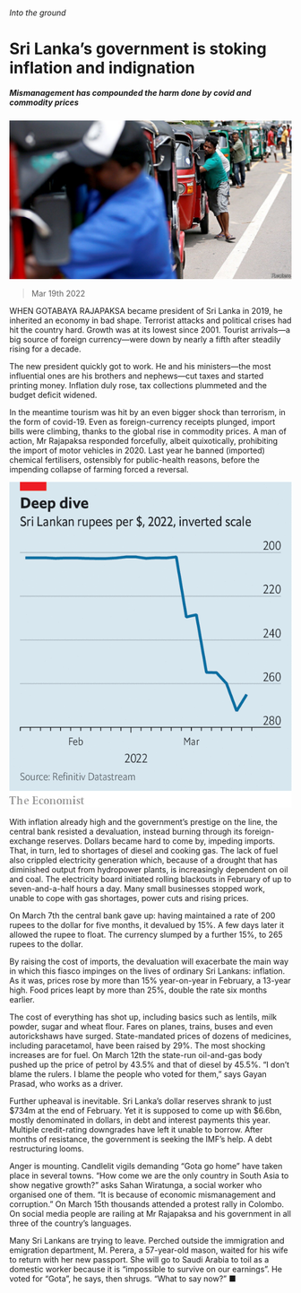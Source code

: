 ###### Into the ground

# Sri Lanka’s government is stoking inflation and indignation 

##### Mismanagement has compounded the harm done by covid and commodity prices 

![image](images/20220319_asp501.jpg) 

> Mar 19th 2022 

WHEN GOTABAYA RAJAPAKSA became president of Sri Lanka in 2019, he inherited an economy in bad shape. Terrorist attacks and political crises had hit the country hard. Growth was at its lowest since 2001. Tourist arrivals—a big source of foreign currency—were down by nearly a fifth after steadily rising for a decade.

The new president quickly got to work. He and his ministers—the most influential ones are his brothers and nephews—cut taxes and started printing money. Inflation duly rose, tax collections plummeted and the budget deficit widened.


In the meantime tourism was hit by an even bigger shock than terrorism, in the form of covid-19. Even as foreign-currency receipts plunged, import bills were climbing, thanks to the global rise in commodity prices. A man of action, Mr Rajapaksa responded forcefully, albeit quixotically, prohibiting the import of motor vehicles in 2020. Last year he banned (imported) chemical fertilisers, ostensibly for public-health reasons, before the impending collapse of farming forced a reversal.

![image](images/20220319_ASC626.png) 


With inflation already high and the government’s prestige on the line, the central bank resisted a devaluation, instead burning through its foreign-exchange reserves. Dollars became hard to come by, impeding imports. That, in turn, led to shortages of diesel and cooking gas. The lack of fuel also crippled electricity generation which, because of a drought that has diminished output from hydropower plants, is increasingly dependent on oil and coal. The electricity board initiated rolling blackouts in February of up to seven-and-a-half hours a day. Many small businesses stopped work, unable to cope with gas shortages, power cuts and rising prices.

On March 7th the central bank gave up: having maintained a rate of 200 rupees to the dollar for five months, it devalued by 15%. A few days later it allowed the rupee to float. The currency slumped by a further 15%, to 265 rupees to the dollar.

By raising the cost of imports, the devaluation will exacerbate the main way in which this fiasco impinges on the lives of ordinary Sri Lankans: inflation. As it was, prices rose by more than 15% year-on-year in February, a 13-year high. Food prices leapt by more than 25%, double the rate six months earlier.

The cost of everything has shot up, including basics such as lentils, milk powder, sugar and wheat flour. Fares on planes, trains, buses and even autorickshaws have surged. State-mandated prices of dozens of medicines, including paracetamol, have been raised by 29%. The most shocking increases are for fuel. On March 12th the state-run oil-and-gas body pushed up the price of petrol by 43.5% and that of diesel by 45.5%. “I don’t blame the rulers. I blame the people who voted for them,” says Gayan Prasad, who works as a driver.

Further upheaval is inevitable. Sri Lanka’s dollar reserves shrank to just $734m at the end of February. Yet it is supposed to come up with $6.6bn, mostly denominated in dollars, in debt and interest payments this year. Multiple credit-rating downgrades have left it unable to borrow. After months of resistance, the government is seeking the IMF’s help. A debt restructuring looms.

Anger is mounting. Candlelit vigils demanding “Gota go home” have taken place in several towns. “How come we are the only country in South Asia to show negative growth?” asks Sahan Wiratunga, a social worker who organised one of them. “It is because of economic mismanagement and corruption.” On March 15th thousands attended a protest rally in Colombo. On social media people are railing at Mr Rajapaksa and his government in all three of the country’s languages.

Many Sri Lankans are trying to leave. Perched outside the immigration and emigration department, M. Perera, a 57-year-old mason, waited for his wife to return with her new passport. She will go to Saudi Arabia to toil as a domestic worker because it is “impossible to survive on our earnings”. He voted for “Gota”, he says, then shrugs. “What to say now?” ■

